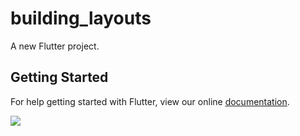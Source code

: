 # building_layouts

A new Flutter project.

## Getting Started

For help getting started with Flutter, view our online
[documentation](https://flutter.io/).

![](https://lh3.googleusercontent.com/qQfGeReC-JhlgmuiFjJAums9OaDaN-_GcghlScjXKYDVsg7YrgMLuAkhl3lVCoTdDTrZeSgqFT3wmNvAHIK2NA1emyZ6gGJX4-DidFHm1IXph_wNeDGCZBlruEGeLxM4hkWDJ1q8BwnAH5AHp5_Owj9fsPGZYgfusuAFUIb9jTKhUvidJC3glw0w-isLLl-AEVgXTY53jZt7x-JTGRXg0hPrdFYhA_Dkh5BKB2v3l3eafQClHceetNUAMeSW0EjzTr3R4Ft_VfHWpiokBrgqcqs_iD0oKdGT5Jpzhxid96TUjE1eesxDCKDGYnLgvSbULtK60-CEOMhnIyN6mlp0qai-SNz5b3wCrIYSKsKvx_IQdC7bpLm_jwr-8yo8I55Dm-_U5OkaPHVYf4_WsBPab_0Grz3kNAEiU1N7iGZv0snIwJtSUAkQ3yjXqLqgh3iiWcCeZGpDX-Tu7IfsiQQS7pD0GeS_xjEoIUq8gUHtCcOfJEyxU86fMvT1I5FOmYe-mOw8hGiDqsCAuMyp8Pc6a6-HJpiIwTUFAwFAbadHCAtWjZ2LOJgumCP2xC76BhE9j9paene5--EsMdlWfx2I2f7mpdXeQuGa5R2dzyVum_Niyzz6cO4f_DWSL3ew8l8j4f3RMUxzVuw1AevvtgDAzIhpjx0ck6vF=w216-h384-no)